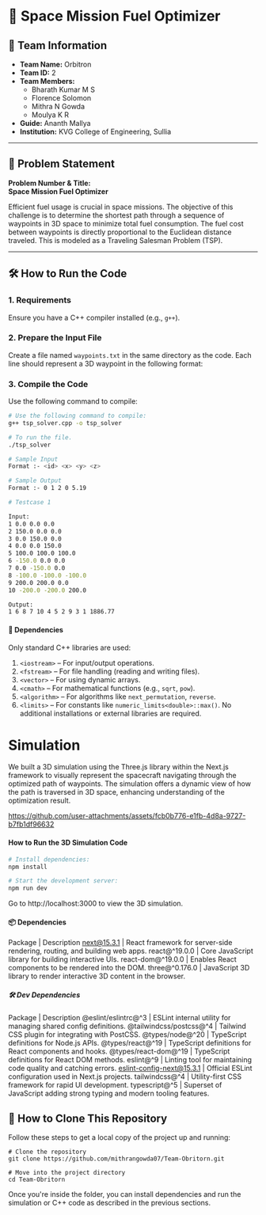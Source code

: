 # 🚀 Space Mission Fuel Optimizer

## 👥 Team Information
- **Team Name:** Orbitron  
- **Team ID:** 2 
- **Team Members:**
  - Bharath Kumar M S  
  - Florence Solomon  
  - Mithra N Gowda  
  - Moulya K R  
- **Guide:** Ananth Mallya  
- **Institution:** KVG College of Engineering, Sullia

---

## 🧩 Problem Statement

**Problem Number & Title:**  
**Space Mission Fuel Optimizer**

Efficient fuel usage is crucial in space missions. The objective of this challenge is to determine the shortest path through a sequence of waypoints in 3D space to minimize total fuel consumption. The fuel cost between waypoints is directly proportional to the Euclidean distance traveled. This is modeled as a Traveling Salesman Problem (TSP).

---

## 🛠️ How to Run the Code

### 1. Requirements
Ensure you have a C++ compiler installed (e.g., `g++`).

### 2. Prepare the Input File
Create a file named `waypoints.txt` in the same directory as the code. Each line should represent a 3D waypoint in the following format:


### 3. Compile the Code
Use the following command to compile:

```bash
# Use the following command to compile:
g++ tsp_solver.cpp -o tsp_solver

# To run the file. 
./tsp_solver

# Sample Input 
Format :- <id> <x> <y> <z>

# Sample Output
Format :- 0 1 2 0 5.19

# Testcase 1

Input:
1 0.0 0.0 0.0
2 150.0 0.0 0.0
3 0.0 150.0 0.0
4 0.0 0.0 150.0
5 100.0 100.0 100.0
6 -150.0 0.0 0.0
7 0.0 -150.0 0.0
8 -100.0 -100.0 -100.0
9 200.0 200.0 0.0
10 -200.0 -200.0 200.0

Output:
1 6 8 7 10 4 5 2 9 3 1 1886.77
```

#### 🧾 Dependencies
Only standard C++ libraries are used:
1. `<iostream>` – For input/output operations.
2. `<fstream>` – For file handling (reading and writing files).
3. `<vector>` – For using dynamic arrays.
4. `<cmath>` – For mathematical functions (e.g., `sqrt`, `pow`).
5. `<algorithm>` – For algorithms like `next_permutation`, `reverse`.
6. `<limits>` – For constants like `numeric_limits<double>::max()`.
No additional installations or external libraries are required.


# Simulation

We built a 3D simulation using the Three.js library within the Next.js framework to visually represent the spacecraft navigating through the optimized path of waypoints. The simulation offers a dynamic view of how the path is traversed in 3D space, enhancing understanding of the optimization result.


https://github.com/user-attachments/assets/fcb0b776-e1fb-4d8a-9727-b7fb1df96632

#### How to Run the 3D Simulation Code

```bash
# Install dependencies:
npm install

# Start the development server:
npm run dev
```

Go to http://localhost:3000 to view the 3D simulation.

#### 📦 Dependencies

Package | Description
next@15.3.1 | React framework for server-side rendering, routing, and building web apps.
react@^19.0.0 | Core JavaScript library for building interactive UIs.
react-dom@^19.0.0 | Enables React components to be rendered into the DOM.
three@^0.176.0 | JavaScript 3D library to render interactive 3D content in the browser.

##### 🛠️ Dev Dependencies

Package | Description
@eslint/eslintrc@^3 | ESLint internal utility for managing shared config definitions.
@tailwindcss/postcss@^4 | Tailwind CSS plugin for integrating with PostCSS.
@types/node@^20 | TypeScript definitions for Node.js APIs.
@types/react@^19 | TypeScript definitions for React components and hooks.
@types/react-dom@^19 | TypeScript definitions for React DOM methods.
eslint@^9 | Linting tool for maintaining code quality and catching errors.
eslint-config-next@15.3.1 | Official ESLint configuration used in Next.js projects.
tailwindcss@^4 | Utility-first CSS framework for rapid UI development.
typescript@^5 | Superset of JavaScript adding strong typing and modern tooling features.


## 📁 How to Clone This Repository

Follow these steps to get a local copy of the project up and running:
```
# Clone the repository
git clone https://github.com/mithrangowda07/Team-Obritorn.git

# Move into the project directory
cd Team-Obritorn
```

Once you're inside the folder, you can install dependencies and run the simulation or C++ code as described in the previous sections.
